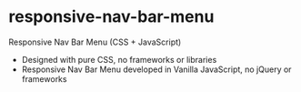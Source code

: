 # responsive-nav-bar-menu
Responsive Nav Bar Menu (CSS + JavaScript)

- Designed with pure CSS, no frameworks or libraries
- Responsive Nav Bar Menu developed in Vanilla JavaScript, no jQuery or frameworks
